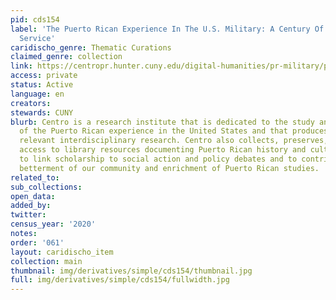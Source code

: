 ```yaml
---
pid: cds154
label: 'The Puerto Rican Experience In The U.S. Military: A Century Of Unheralded
  Service'
caridischo_genre: Thematic Curations
claimed_genre: collection
link: https://centropr.hunter.cuny.edu/digital-humanities/pr-military/puerto-rican-experience-us-military-century-unheralded-service
access: private
status: Active
language: en
creators:
stewards: CUNY
blurb: Centro is a research institute that is dedicated to the study and interpretation
  of the Puerto Rican experience in the United States and that produces and disseminates
  relevant interdisciplinary research. Centro also collects, preserves, and provides
  access to library resources documenting Puerto Rican history and culture. We seek
  to link scholarship to social action and policy debates and to contribute to the
  betterment of our community and enrichment of Puerto Rican studies.
related_to:
sub_collections:
open_data:
added_by:
twitter:
census_year: '2020'
notes:
order: '061'
layout: caridischo_item
collection: main
thumbnail: img/derivatives/simple/cds154/thumbnail.jpg
full: img/derivatives/simple/cds154/fullwidth.jpg
---
```

